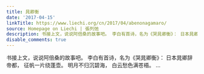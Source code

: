 ```yaml
---
title: 晁卿衡
date: '2017-04-15'
linkTitle: https://www.liechi.org/cn/2017/04/abenonagamaro/
source: Homepage on Liechi | 張列弛
description: 书接上文，说说阿倍桑的故事吧。 李白有首诗，名为《哭晁卿衡》： 日本晁卿辞帝都， 征帆一片绕蓬壶。 明月不归沉碧海， 白云愁色满苍梧。 ...
disable_comments: true
---
```

书接上文，说说阿倍桑的故事吧。 李白有首诗，名为《哭晁卿衡》： 日本晁卿辞帝都， 征帆一片绕蓬壶。 明月不归沉碧海， 白云愁色满苍梧。 ...